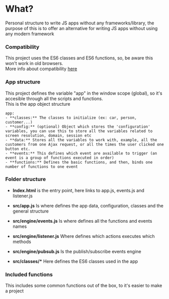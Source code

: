 # What?

 Personal structure to write JS apps without any frameworks/library, the purpose of this is to offer an alternative for writing JS apps without using any modern framework

### Compatibility

This project uses the ES6 classes and ES6 functions, so, be aware this won't work in old browsers.  
More info about compatibility [here](https://caniuse.com/#search=es6)  

### App structure
This project defines the variable "app" in the window scope (global), so it's accesible through all the scripts and functions.  
This is the app object structure

	app:
	- **classes:** The classes to initialize (ex: car, person, customer...)
	- **config:** (optional) Object which stores the 'configuration' variables, you can use this to store all the variables related to screen resolution, domain, session etc  
	- **data:** Stores all the variables to work with, example, all the customers from one Ajax request, or all the times the user clicked one button etc.  
	- **events:** This defines which event are available to trigger (an event is a group of functions executed in order)
	- **functions:** Defines the basic functions, and then, binds one number of functions to one event 
 
### Folder structure

 - **Index.html** is the entry point, here links to app.js, events.js and listener.js
 - **src/app.js** Is where defines the app data, configuration, classes and the general structure  

 - **src/engine/events.js** Is where defines all the functions and events names
 - **src/engine/listener.js** Where defines which actions executes which methods
 - **src/engine/pubsub.js** Is the publish/subscribe events engine  

 - **src/classes/\*** Here defines the ES6 classes used in the app

### Included functions

This includes some common functions out of the box, to it's easier to make a project
